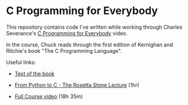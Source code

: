 C Programming for Everybody
===========================

This repository contains code I've written while working through Charles Severance's [C Programming for Everybody] video.

In the course, Chuck reads through the first edition of Kernighan and Ritchie's book "The C Programming Language".

Useful links:

- [Text of the book](https://www.cc4e.com/book/)

- [From Python to C - The Rosetta Stone Lecture](https://www.youtube.com/watch?v=tLb4kukvc7Q) (1hr)
- [Full Course video](https://www.youtube.com/watch?v=PaPN51Mm5qQ) (18h 35m)

[C Programming for Everybody]: https://www.cc4e.com/

